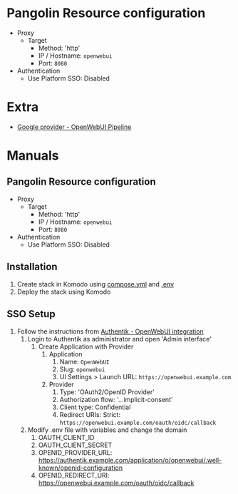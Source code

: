 # Pangolin Resource configuration
- Proxy
  - Target
    - Method: 'http'
    - IP / Hostname: `openwebui`
    - Port: `8080`
- Authentication
  - Use Platform SSO: Disabled

# Extra
 - [Google provider - OpenWebUI Pipeline](https://github.com/open-webui/pipelines/blob/main/examples/pipelines/providers/google_manifold_pipeline.py)

# Manuals
## Pangolin Resource configuration
- Proxy
  - Target
    - Method: 'http'
    - IP / Hostname: `openwebui`
    - Port: `8080`
- Authentication
  - Use Platform SSO: Disabled

## Installation
1. Create stack in Komodo using [compose.yml](https://raw.githubusercontent.com/platnub/container-host-templates/refs/heads/main/docker/containers/openwebui/compose.yml) and [.env](https://raw.githubusercontent.com/platnub/container-host-templates/refs/heads/main/docker/containers/openwebui/.env)
2. Deploy the stack using Komodo

## SSO Setup
1. Follow the instructions from [Authentik - OpenWebUI integration](https://integrations.goauthentik.io/miscellaneous/open-webui/)
    1. Login to Authentik as administrator and open 'Admin interface'
        1. Create Application with Provider
            1. Application
                1. Name: `OpenWebUI`
                2. Slug: `openwebui`
                3. UI Settings > Launch URL: `https://openwebui.example.com`
            2. Provider
                1. Type: 'OAuth2/OpenID Provider'
                2. Authorization flow: '...implicit-consent'
                3. Client type: Confidential
                4. Redirect URIs: Strict: `https://openwebui.example.com/oauth/oidc/callback`
    2. Modify .env file with variables and change the domain
        1. OAUTH_CLIENT_ID
        2. OAUTH_CLIENT_SECRET
        3. OPENID_PROVIDER_URL: https://authentik.example.com/application/o/openwebui/.well-known/openid-configuration
        4. OPENID_REDIRECT_URI: https://openwebui.example.com/oauth/oidc/callback
